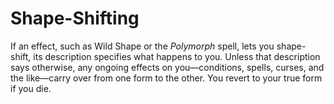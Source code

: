 # Shape-Shifting

If an effect, such as Wild Shape or the *Polymorph* spell, lets you shape-shift, its description specifies what happens to you. Unless that description says otherwise, any ongoing effects on you—conditions, spells, curses, and the like—carry over from one form to the other. You revert to your true form if you die.